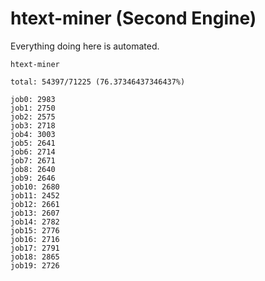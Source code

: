 # htext-miner (Second Engine)

Everything doing here is automated.

```
htext-miner

total: 54397/71225 (76.37346437346437%)

job0: 2983
job1: 2750
job2: 2575
job3: 2718
job4: 3003
job5: 2641
job6: 2714
job7: 2671
job8: 2640
job9: 2646
job10: 2680
job11: 2452
job12: 2661
job13: 2607
job14: 2782
job15: 2776
job16: 2716
job17: 2791
job18: 2865
job19: 2726
```